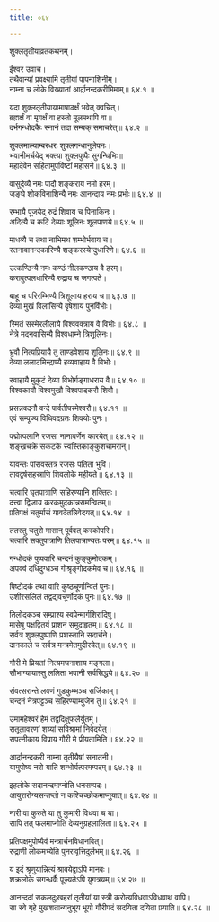 ```yaml
---
title: ०६४

---
```

शुक्लतृतीयाव्रतकथनम्।  
  
ईश्वर उवाच।  
तथैवान्यां प्रवक्ष्यामि तृतीयां पापनाशिनीम्।  
नाम्ना च लोके विख्यातां आर्द्रानन्दकरीमिमाम्॥ ६४.१ ॥  
  
यदा शुक्लतृतीयायामाषाढर्क्षं भवेत् क्वचित्।  
ब्रह्मर्क्षं वा मृगर्क्षं वा हस्तो मूलमथापि वा॥  
दर्भगन्धोदकैः स्नानं तदा सम्यक् समाचरेत्॥ ६४.२ ॥  
  
शुक्लमाल्याम्बरधरः शुक्लगन्धानुलेपनः।  
भवानीमर्चयेद्‌ भक्त्या शुक्लपुष्पैः सुगन्धिभिः॥  
महादेवेन सहितामुपविष्टां महासने॥ ६४.३ ॥  
  
वासुदेव्यै नमः पादौ शङ्कराय नमो हरम्।  
जङ्घे शोकविनाशिन्यै नमः आनन्दाय नमः प्रभोः॥ ६४.४ ॥  
  
रम्भायै पूजयेद् रुद्रं शिवाय च पिनाकिनः।  
अदित्यै च कटिं देव्याः शूलिनः शूलपाणये॥ ६४.५ ॥  
  
माधव्यै च तथा नाभिमथ शम्भोर्भवाय च।  
स्तनावानन्दकारिण्यै शङ्करस्येन्दुधारिणे॥ ६४.६ ॥  
  
उत्कण्ठिन्यै नमः कण्ठं नीलकण्ठाय वै हरम्।  
करावुत्पलधारिण्यै रुद्राय च जगत्पते।  
  
बाहू च परिरम्भिण्यै त्रिशूलाय हराय च॥ ६३.७ ॥  
देव्या मुखं विलासिन्यै वृषेशाय पुनर्विभोः।  
  
स्मितं सस्मेरलीलायै विश्ववक्त्राय वै विभोः॥ ६४.८ ॥  
नेत्रे मदनवासिन्यै विश्वधाम्ने त्रिशूलिनः।  
  
भ्रुवौ नित्यप्रियायै तु ताण्डवेशाय शूलिनः॥ ६४.९ ॥  
देव्या ललाटमिन्द्राण्यै हव्यवाहाय वै विभोः।  
  
स्वाहायै मुकुटं देव्या विभोर्गङ्गाधराय वै॥ ६४.१० ॥  
विश्वकायौ विश्वमुखौ विश्वपादकरौ शिवौ।  
  
प्रसन्नवदनौ वन्दे पार्वतीपरमेश्वरौ॥ ६४.११ ॥  
एवं सम्पूज्य विधिवदग्रतः शिवयोः पुनः।  
  
पद्मोत्पलानि रजसा नानावर्णेन कारयेत्॥ ६४.१२ ॥  
शङ्खचक्रे सकटके स्वस्तिकाङ्कुशचामरान्।  
  
यावन्तः पांसवस्तत्र रजसः पतिता भुवि।  
तावद्वर्षसहस्राणि शिवलोके महीयते॥ ६४.१३ ॥  
  
चत्वारि घृतपात्राणि सहिरण्यानि शक्तितः।  
दत्त्वा द्विजाय करकमुदकान्नसमन्वितम्॥  
प्रतिपक्षं चतुर्मासं यावदेतन्निवेदयत्॥ ६४.१४ ॥  
  
ततस्तु चतुरो मासान्‌ पूर्ववत्‌ करकोपरि।  
चत्वारि सक्तुपात्राणि तिलपात्राण्यतः परम्॥ ६४.१५ ॥  
  
गन्धोदकं पुष्पवारि चन्दनं कुङ्कुमोदकम्।  
अपक्वं दधिदुग्धञ्च गोश्रृङ्गोदकमेव च॥ ६४.१६ ॥  
  
पिष्टोदकं तथा वारि कुष्ठचूर्णान्वितं पुनः।  
उशीरसलिलं तद्वद्यवचूर्णोदकं पुनः॥ ६४.१७ ॥  
  
तिलोदकञ्च सम्प्राश्य स्वपेन्मार्गशिरादिषु।  
मासेषु पक्षद्वितयं प्राशनं समुदाहृतम्॥ ६४.१८ ॥  
सर्वत्र शुक्लपुष्पाणि प्रशस्तानि सदार्चने।  
दानकाले च सर्वत्र मन्त्रमेतमुदीरयेत्॥ ६४.१९ ॥  
  
गौरी मे प्रियतां नित्यमघनाशाय मङ्गला।  
सौभाग्यायास्तु ललिता भवानी सर्वसिद्धये॥ ६४.२० ॥  
  
संवत्सरान्ते लवणं गुडकुम्भञ्च सर्जिकाम्।  
चन्दनं नेत्रपट्टञ्च सहिरण्याम्बुजेन तु॥ ६४.२१ ॥  
  
उमामहेश्वरं हैमं तद्वदिक्षुफलैर्युतम्।  
सतूलावरणां शय्यां सविश्रामां निवेदयेत्।  
सपत्नीकाय विप्राय गौरी मे प्रीयतामिति॥ ६४.२२ ॥  
  
आर्द्रानन्दकरी नाम्ना तृतीयैषां सनातनी।  
यामुपोष्य नरो याति शम्भोर्यत्परमम्पदम्॥ ६४.२३ ॥  
  
इहलोके सदानन्दमाप्नोति धनसम्पदः।  
आयुरारोग्यसन्तप्तो न कश्चिच्छोकमाप्नुयात्॥ ६४.२४ ॥  
  
नारी वा कुरुते या तु कुमारी विधवा च या।  
सापि तत् फलमाप्नोति देव्यनुग्रहलालिता॥ ६४.२५ ॥  
  
प्रतिपक्षमुपोष्यैवं मन्त्रार्चनविधानवित्।  
रुद्राणी लोकमभ्येति पुनरावृत्तिदुर्लभम्॥ ६४.२६ ॥  
  
य इदं श्रृणुयान्नित्यं श्रावयेद्वाऽपि मानवः।  
शक्रलोके सगन्धर्वैः पूज्यतेऽपि युगत्रयम्॥ ६४.२७ ॥  
  
आनन्ददां सकलदुःखहरां तृतीयां या स्त्री करोत्यविधवाऽविधवाथ वापि।  
सा स्वे गृहे मुखशतान्यनुभूय भूयो गौरीपदं सदयिता दयिता प्रयाति॥ ६४.२८ ॥